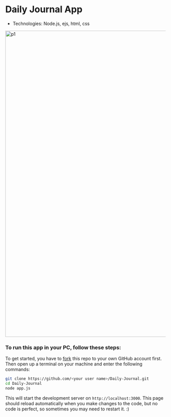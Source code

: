 # Daily Journal App
- Technologies: Node.js, ejs, html, css
<img width="960" alt="p1" src="https://user-images.githubusercontent.com/67941687/167692661-7bfd78e2-c37b-4f2e-b170-2265814f3148.png">


### To run this app in your PC, follow these steps:
To get started, you have to [fork](https://github.com/palakyadav1807/Daily-Journal/fork) this repo to your own GitHub account first. Then open up a terminal on your machine and enter the following commands:

```bash
git clone https://github.com/<your user name>/Daily-Journal.git
cd Daily-Journal
node app.js
```

This will start the development server on `http://localhost:3000`. This page should reload automatically when you make changes to the code, but no code is perfect, so sometimes you may need to restart it. :)
